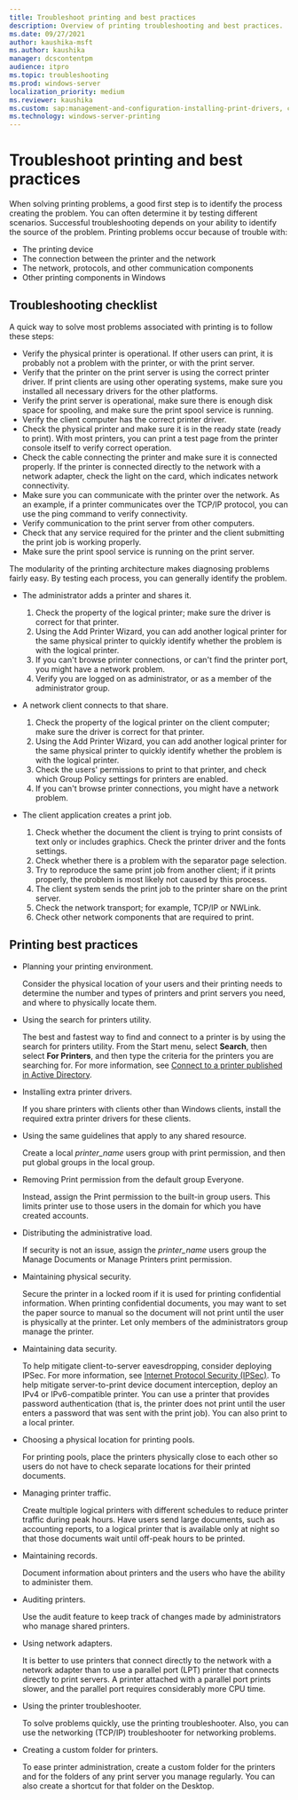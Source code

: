 ```yaml
---
title: Troubleshoot printing and best practices
description: Overview of printing troubleshooting and best practices.
ms.date: 09/27/2021
author: kaushika-msft
ms.author: kaushika
manager: dcscontentpm
audience: itpro
ms.topic: troubleshooting
ms.prod: windows-server
localization_priority: medium
ms.reviewer: kaushika
ms.custom: sap:management-and-configuration-installing-print-drivers, csstroubleshoot
ms.technology: windows-server-printing
---
```

# Troubleshoot printing and best practices

When solving printing problems, a good first step is to identify the process creating the problem. You can often determine it by testing different scenarios. Successful troubleshooting depends on your ability to identify the source of the problem. Printing problems occur because of trouble with:

- The printing device
- The connection between the printer and the network
- The network, protocols, and other communication components
- Other printing components in Windows

## Troubleshooting checklist

A quick way to solve most problems associated with printing is to follow these steps:

- Verify the physical printer is operational. If other users can print, it is probably not a problem with the printer, or with the print server.
- Verify that the printer on the print server is using the correct printer driver. If print clients are using other operating systems, make sure you installed all necessary drivers for the other platforms.
- Verify the print server is operational, make sure there is enough disk space for spooling, and make sure the print spool service is running.
- Verify the client computer has the correct printer driver.
- Check the physical printer and make sure it is in the ready state (ready to print). With most printers, you can print a test page from the printer console itself to verify correct operation.
- Check the cable connecting the printer and make sure it is connected properly. If the printer is connected directly to the network with a network adapter, check the light on the card, which indicates network connectivity.
- Make sure you can communicate with the printer over the network. As an example, if a printer communicates over the TCP/IP protocol, you can use the ping command to verify connectivity.
- Verify communication to the print server from other computers.
- Check that any service required for the printer and the client submitting the print job is working properly.
- Make sure the print spool service is running on the print server.

The modularity of the printing architecture makes diagnosing problems fairly easy. By testing each process, you can generally identify the problem.

- The administrator adds a printer and shares it.

    1. Check the property of the logical printer; make sure the driver is correct for that printer.
    1. Using the Add Printer Wizard, you can add another logical printer for the same physical printer to quickly identify whether the problem is with the logical printer.
    1. If you can't browse printer connections, or can't find the printer port, you might have a network problem.
    1. Verify you are logged on as administrator, or as a member of the administrator group.

- A network client connects to that share.

    1. Check the property of the logical printer on the client computer; make sure the driver is correct for that printer.
    1. Using the Add Printer Wizard, you can add another logical printer for the same physical printer to quickly identify whether the problem is with the logical printer.
    1. Check the users' permissions to print to that printer, and check which Group Policy settings for printers are enabled.
    1. If you can't browse printer connections, you might have a network problem.

- The client application creates a print job.

    1. Check whether the document the client is trying to print consists of text only or includes graphics. Check the printer driver and the fonts settings.
    1. Check whether there is a problem with the separator page selection.
    1. Try to reproduce the same print job from another client; if it prints properly, the problem is most likely not caused by this process.
    1. The client system sends the print job to the printer share on the print server.
    1. Check the network transport; for example, TCP/IP or NWLink.
    1. Check other network components that are required to print.

## Printing best practices

- Planning your printing environment.

    Consider the physical location of your users and their printing needs to determine the number and types of printers and print servers you need, and where to physically locate them.  
- Using the search for printers utility.
  
    The best and fastest way to find and connect to a printer is by using the search for printers utility. From the Start menu, select **Search**, then select **For Printers**, and then type the criteria for the printers you are searching for. For more information, see [Connect to a printer published in Active Directory](/previous-versions/windows/it-pro/windows-server-2003/cc783221(v=ws.10)).  
- Installing extra printer drivers.

    If you share printers with clients other than Windows clients, install the required extra printer drivers for these clients.
- Using the same guidelines that apply to any shared resource.

    Create a local *printer\_name* users group with print permission, and then put global groups in the local group.  
- Removing Print permission from the default group Everyone.

    Instead, assign the Print permission to the built-in group users. This limits printer use to those users in the domain for which you have created accounts.  

- Distributing the administrative load.
  
    If security is not an issue, assign the *printer\_name* users group the Manage Documents or Manage Printers print permission.  

- Maintaining physical security.

    Secure the printer in a locked room if it is used for printing confidential information. When printing confidential documents, you may want to set the paper source to manual so the document will not print until the user is physically at the printer. Let only members of the administrators group manage the printer.  

- Maintaining data security.

    To help mitigate client-to-server eavesdropping, consider deploying IPSec. For more information, see [Internet Protocol Security (IPSec)](/previous-versions/windows/it-pro/windows-server-2003/cc783420(v=ws.10)). To help mitigate server-to-print device document interception, deploy an IPv4 or IPv6-compatible printer. You can use a printer that provides password authentication (that is, the printer does not print until the user enters a password that was sent with the print job). You can also print to a local printer.  

- Choosing a physical location for printing pools.
  
    For printing pools, place the printers physically close to each other so users do not have to check separate locations for their printed documents.  

- Managing printer traffic.

    Create multiple logical printers with different schedules to reduce printer traffic during peak hours. Have users send large documents, such as accounting reports, to a logical printer that is available only at night so that those documents wait until off-peak hours to be printed.  

- Maintaining records.

    Document information about printers and the users who have the ability to administer them.  

- Auditing printers.

    Use the audit feature to keep track of changes made by administrators who manage shared printers.  

- Using network adapters.

    It is better to use printers that connect directly to the network with a network adapter than to use a parallel port (LPT) printer that connects directly to print servers. A printer attached with a parallel port prints slower, and the parallel port requires considerably more CPU time.  

- Using the printer troubleshooter.

    To solve problems quickly, use the printing troubleshooter. Also, you can use the networking (TCP/IP) troubleshooter for networking problems.  

- Creating a custom folder for printers.

    To ease printer administration, create a custom folder for the printers and for the folders of any print server you manage regularly. You can also create a shortcut for that folder on the Desktop.
